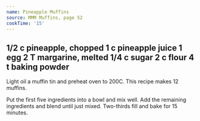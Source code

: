 ```yaml
---
name: Pineapple Muffins
source: MMM Muffins, page 52
cookTime: '15'
---
```

1/2 c pineapple, chopped
1 c pineapple juice
1 egg
2 T margarine, melted
1/4 c sugar
2 c flour
4 t baking powder
---
Light oil a muffin tin and preheat oven to 200C.  This recipe makes 12 muffins.

Put the first five ingredients into a bowl and mix well.  Add the remaining ingredients and blend until just mixed.  Two-thirds fill and bake for 15 minutes.

